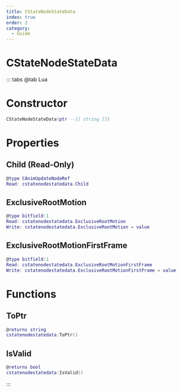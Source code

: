 ```yaml
---
title: CStateNodeStateData
index: true
order: 2
category:
  - Guide
---
```


# CStateNodeStateData

::: tabs
@tab Lua
# Constructor
```lua
CStateNodeStateData(ptr --[[ string ]])
```
# Properties
## Child (Read-Only)
```lua
@type CAnimUpdateNodeRef
Read: cstatenodestatedata.Child
```
## ExclusiveRootMotion 
```lua
@type bitfield:1
Read: cstatenodestatedata.ExclusiveRootMotion
Write: cstatenodestatedata.ExclusiveRootMotion = value
```
## ExclusiveRootMotionFirstFrame 
```lua
@type bitfield:1
Read: cstatenodestatedata.ExclusiveRootMotionFirstFrame
Write: cstatenodestatedata.ExclusiveRootMotionFirstFrame = value
```
# Functions
## ToPtr
```lua
@returns string
cstatenodestatedata:ToPtr()
```
## IsValid
```lua
@returns bool
cstatenodestatedata:IsValid()
```

:::